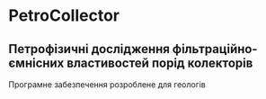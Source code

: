 # PetroCollector

## Петрофізичні дослідження фільтраційно-ємнісних властивостей порід колекторів

Програмне забезпечення розроблене для геологів

